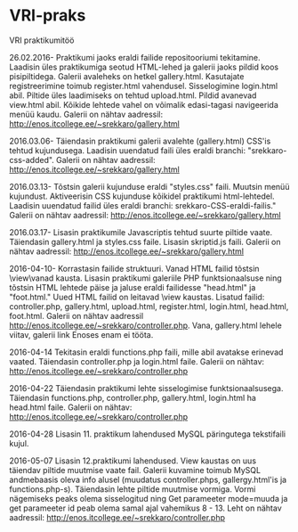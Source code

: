 # VRI-praks
VRI praktikumitöö

26.02.2016- Praktikumi jaoks eraldi failide repositooriumi tekitamine. Laadisin üles praktikumiga seotud HTML-lehed ja galerii jaoks pildid koos pisipiltidega. Galerii avaleheks on hetkel gallery.html. Kasutajate registreerimine toimub register.html vahendusel. Sisselogimine login.html abil. Piltide üles laadimiseks on tehtud upload.html. Pildid avanevad view.html abil. Kõikide lehtede vahel on võimalik edasi-tagasi navigeerida menüü kaudu.
Galerii on nähtav aadressil: http://enos.itcollege.ee/~srekkaro/gallery.html

2016.03.06- Täiendasin praktikumi galerii avalehte (gallery.html) CSS'is tehtud kujundusega. Laadisin uuendatud faili üles eraldi branchi: "srekkaro-css-added". Galerii on nähtav aadressil:  http://enos.itcollege.ee/~srekkaro/gallery.html

2016.03.13- Tõstsin galerii kujunduse eraldi "styles.css" faili. Muutsin menüü kujundust. Aktiveerisin CSS kujunduse kõikidel praktikumi html-lehtedel. Laadisin uuendatud failid üles eraldi branchi: srekkaro-CSS-eraldi-failis." Galerii on nähtav aadressil: http://enos.itcollege.ee/~srekkaro/gallery.html

2016.03.17- Lisasin praktikumile Javascriptis tehtud suurte piltide vaate. Täiendasin gallery.html ja styles.css faile. Lisasin skriptid.js faili. Galerii on nähtav aadressil: http://enos.itcollege.ee/~srekkaro/gallery.html

2016-04-10- Korrastasin failide struktuuri. Vanad HTML failid tõstsin \view\vanad kausta. Lisasin praktikumi galeriile PHP funktsionaalsuse ning tõstsin HTML lehtede päise ja jaluse eraldi failidesse "head.html" ja "foot.html."  Uued HTML failid on leitavad \view kaustas. Lisatud failid: controller.php, gallery.html, upload.html, register.html, login.html, head.html, foot.html. Galerii on nähtav aadressil http://enos.itcollege.ee/~srekkaro/controller.php. Vana, gallery.html lehele viitav, galerii link Enoses enam ei tööta.

2016-04-14 Tekitasin eraldi functions.php faili, mille abil avatakse erinevad vaated. Täiendasin controller.php ja login.html faile. Galerii on nähtav: http://enos.itcollege.ee/~srekkaro/controller.php

2016-04-22 Täiendasin praktikumi lehte sisselogimise funktsionaalsusega. Täiendasin functions.php, controller.php, gallery.html, login.html ha head.html faile. Galerii on nähtav: http://enos.itcollege.ee/~srekkaro/controller.php

2016-04-28 Lisasin 11. praktikum lahendused MySQL päringutega tekstifaili kujul.

2016-05-07 Lisasin 12.praktikumi lahendused. View kaustas on uus täiendav piltide muutmise vaate fail. Galerii kuvamine toimub MySQL andmebaasis oleva info alusel (muudatus controller.phps, gallergy.html'is ja functions.php-s). Täiendasin lehte piltide muutmise vormiga. Vormi nägemiseks peaks olema sisselogitud ning Get parameeter mode=muuda ja get parameeter id peab olema samal ajal vahemikus 8 - 13. Leht on nähtav aadressil: http://enos.itcollege.ee/~srekkaro/controller.php
